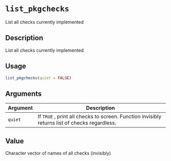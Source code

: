 # `list_pkgchecks`

List all checks currently implemented


## Description

List all checks currently implemented


## Usage

```r
list_pkgchecks(quiet = FALSE)
```


## Arguments

Argument      |Description
------------- |----------------
`quiet`     |     If `TRUE` , print all checks to screen. Function invisibly returns list of checks regardless.


## Value

Character vector of names of all checks (invisibly)


